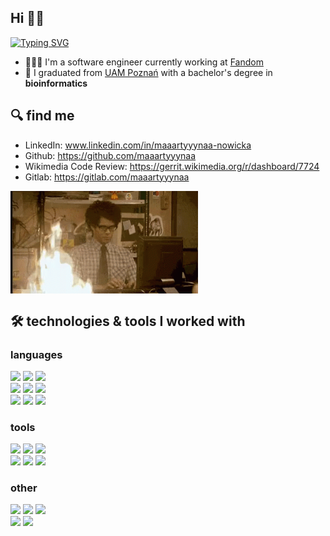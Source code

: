 ## Hi 👋🏻
[![Typing SVG](https://readme-typing-svg.herokuapp.com/?color=c084c4&lines=I'm+Martyna;I'm+software+engineer;Currently+working+at+Fandom)](https://git.io/typing-svg)
<!--
[![Typing SVG](https://readme-typing-svg.herokuapp.com/?color=9aedff&lines=I'm+Martyna;I'm+software+engineer;Currently+working+at+Fandom)](https://git.io/typing-svg)
source: https://github.com/DenverCoder1/readme-typing-svg
-->
<!--
![](https://github.com/maaartyyynaa/resources/blob/master/rsz_fandom_logo_2021_lockup_1.png)
-->

* 👩🏻‍💻 I'm a software engineer currently working at [Fandom](https://www.fandom.com/)
* 🔬 I graduated from [UAM Poznań](https://amu.edu.pl/) with a bachelor's degree in **bioinformatics**

## 🔍 find me
* LinkedIn: www.linkedin.com/in/maaartyyynaa-nowicka
* Github: https://github.com/maaartyyynaa
* Wikimedia Code Review: https://gerrit.wikimedia.org/r/dashboard/7724
* Gitlab: https://gitlab.com/maaartyyynaa

<img align="center" src="https://github.com/maaartyyynaa/resources/blob/master/it-crowd.gif" width="300" />

## 🛠 technologies & tools I worked with
### languages
![](https://img.shields.io/badge/-python-informational?style=flat&logo=python&logoColor=white&color=c084c4)
![](https://img.shields.io/badge/-django-informational?style=flat&logo=django&logoColor=white&color=c084c4)
![](https://img.shields.io/badge/-flask-informational?style=flat&logo=flask&logoColor=white&color=c084c4) \
![](https://img.shields.io/badge/PHP-informational?style=flat&logo=php&logoColor=white&color=c084c4)
![](https://img.shields.io/badge/MediaWiki-informational?style=flat&logo=&logoColor=white&color=c084c4)
![](https://img.shields.io/badge/mySQL-informational?style=flat&logo=mysql&logoColor=white&color=c084c4) \
![](https://img.shields.io/badge/JavaScript-informational?style=flat&logo=javascript&logoColor=white&color=c084c4)
![](https://img.shields.io/badge/html-informational?style=flat&logo=html&logoColor=white&color=c084c4)
![](https://img.shields.io/badge/css-informational?style=flat&logo=css&logoColor=white&color=c084c4)
### tools
![](https://img.shields.io/badge/docker-informational?style=flat&logo=docker&logoColor=white&color=c084c4)
![](https://img.shields.io/badge/k8s-informational?style=flat&logo=kubernetes&logoColor=white&color=c084c4)
![](https://img.shields.io/badge/jenkins-informational?style=flat&logo=jenkins&logoColor=white&color=c084c4) \
![](https://img.shields.io/badge/rabbitMQ-informational?style=flat&logo=rabbitmq&logoColor=white&color=c084c4)
![](https://img.shields.io/badge/kibana-informational?style=flat&logo=kibana&logoColor=white&color=c084c4)
![](https://img.shields.io/badge/swagger-informational?style=flat&logo=swagger&logoColor=white&color=c084c4)
### other
![](https://img.shields.io/badge/macOS-informational?style=flat&logo=gnubash&logoColor=white&color=c084c4)
![](https://img.shields.io/badge/linux-informational?style=flat&logo=linux&logoColor=white&color=c084c4)
![](https://img.shields.io/badge/bash-informational?style=flat&logo=javascript&logoColor=white&color=c084c4) \
![](https://img.shields.io/badge/jira-informational?style=flat&logo=jira&logoColor=white&color=c084c4)
![](https://img.shields.io/badge/confluence-informational?style=flat&logo=confluence&logoColor=white&color=c084c4)

<!--
## public repos stats
[![Maaartyyynaa's public repos stats](https://github-readme-stats.vercel.app/api?username=maaartyyynaa&count_private=true&show_icons=true&hide=stars,issues&show_icons=true&bg_color=30,e96443,904e95&title_color=fff&text_color=fff)](https://github.com/anuraghazra/github-readme-stats)
-->
